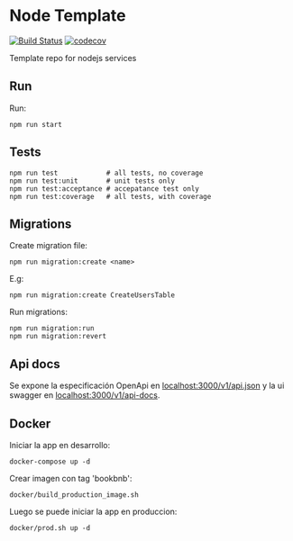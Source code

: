 # Node Template

[![Build Status](https://travis-ci.com/BookBnB/bookbnb.svg?token=ztzmYxxiK9M4zZcGZZzZ&branch=master)](https://travis-ci.com/BookBnB/bookbnb)
[![codecov](https://codecov.io/gh/BookBnB/bookbnb/branch/master/graph/badge.svg?token=4TF231UDNN)](https://codecov.io/gh/BookBnB/bookbnb)

Template repo for nodejs services

## Run

Run:

```
npm run start
```

## Tests

```
npm run test			# all tests, no coverage
npm run test:unit		# unit tests only
npm run test:acceptance # accepatance test only
npm run test:coverage	# all tests, with coverage
```

## Migrations

Create migration file:

```
npm run migration:create <name>
```

E.g:

```
npm run migration:create CreateUsersTable
```

Run migrations:

```
npm run migration:run
npm run migration:revert
```

## Api docs

Se expone la especificación OpenApi en [localhost:3000/v1/api.json](http://localhost:3000/v1/api.json) y la ui swagger en [localhost:3000/v1/api-docs](http://localhost:3000/v1/api-docs/).

## Docker

Iniciar la app en desarrollo:

```
docker-compose up -d
```

Crear imagen con tag 'bookbnb':

```
docker/build_production_image.sh
```

Luego se puede iniciar la app en produccion:

```
docker/prod.sh up -d
```
